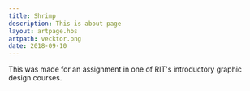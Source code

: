 ```yaml
---
title: Shrimp
description: This is about page
layout: artpage.hbs
artpath: vecktor.png
date: 2018-09-10
---
```


This was made for an assignment in one of RIT's introductory graphic design courses.